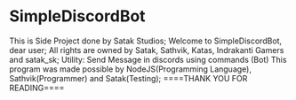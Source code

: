 # SimpleDiscordBot
This is Side Project done by Satak Studios;
Welcome to SimpleDiscordBot, dear user;
All rights are owned by Satak, Sathvik, Katas, Indrakanti Gamers and satak_sk;
Utility:
Send Message in discords using commands (Bot)
This program was made possible by NodeJS(Programming Language), Sathvik(Programmer) and Satak(Testing);
====THANK YOU FOR READING====
